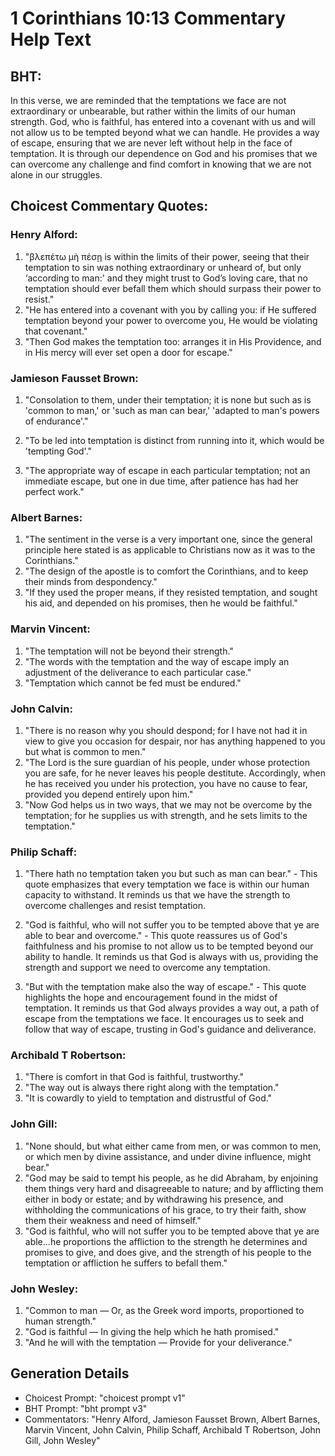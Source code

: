 # 1 Corinthians 10:13 Commentary Help Text

## BHT:
In this verse, we are reminded that the temptations we face are not extraordinary or unbearable, but rather within the limits of our human strength. God, who is faithful, has entered into a covenant with us and will not allow us to be tempted beyond what we can handle. He provides a way of escape, ensuring that we are never left without help in the face of temptation. It is through our dependence on God and his promises that we can overcome any challenge and find comfort in knowing that we are not alone in our struggles.

## Choicest Commentary Quotes:
### Henry Alford:
1. "βλεπέτω μὴ πέσῃ is within the limits of their power, seeing that their temptation to sin was nothing extraordinary or unheard of, but only ‘according to man:' and they might trust to God’s loving care, that no temptation should ever befall them which should surpass their power to resist."
2. "He has entered into a covenant with you by calling you: if He suffered temptation beyond your power to overcome you, He would be violating that covenant."
3. "Then God makes the temptation too: arranges it in His Providence, and in His mercy will ever set open a door for escape."

### Jamieson Fausset Brown:
1. "Consolation to them, under their temptation; it is none but such as is 'common to man,' or 'such as man can bear,' 'adapted to man's powers of endurance'." 

2. "To be led into temptation is distinct from running into it, which would be 'tempting God'." 

3. "The appropriate way of escape in each particular temptation; not an immediate escape, but one in due time, after patience has had her perfect work."

### Albert Barnes:
1. "The sentiment in the verse is a very important one, since the general principle here stated is as applicable to Christians now as it was to the Corinthians."
2. "The design of the apostle is to comfort the Corinthians, and to keep their minds from despondency."
3. "If they used the proper means, if they resisted temptation, and sought his aid, and depended on his promises, then he would be faithful."

### Marvin Vincent:
1. "The temptation will not be beyond their strength." 
2. "The words with the temptation and the way of escape imply an adjustment of the deliverance to each particular case."
3. "Temptation which cannot be fed must be endured."

### John Calvin:
1. "There is no reason why you should despond; for I have not had it in view to give you occasion for despair, nor has anything happened to you but what is common to men."
2. "The Lord is the sure guardian of his people, under whose protection you are safe, for he never leaves his people destitute. Accordingly, when he has received you under his protection, you have no cause to fear, provided you depend entirely upon him."
3. "Now God helps us in two ways, that we may not be overcome by the temptation; for he supplies us with strength, and he sets limits to the temptation."

### Philip Schaff:
1. "There hath no temptation taken you but such as man can bear." - This quote emphasizes that every temptation we face is within our human capacity to withstand. It reminds us that we have the strength to overcome challenges and resist temptation.

2. "God is faithful, who will not suffer you to be tempted above that ye are able to bear and overcome." - This quote reassures us of God's faithfulness and his promise to not allow us to be tempted beyond our ability to handle. It reminds us that God is always with us, providing the strength and support we need to overcome any temptation.

3. "But with the temptation make also the way of escape." - This quote highlights the hope and encouragement found in the midst of temptation. It reminds us that God always provides a way out, a path of escape from the temptations we face. It encourages us to seek and follow that way of escape, trusting in God's guidance and deliverance.

### Archibald T Robertson:
1. "There is comfort in that God is faithful, trustworthy."
2. "The way out is always there right along with the temptation."
3. "It is cowardly to yield to temptation and distrustful of God."

### John Gill:
1. "None should, but what either came from men, or was common to men, or which men by divine assistance, and under divine influence, might bear."
2. "God may be said to tempt his people, as he did Abraham, by enjoining them things very hard and disagreeable to nature; and by afflicting them either in body or estate; and by withdrawing his presence, and withholding the communications of his grace, to try their faith, show them their weakness and need of himself."
3. "God is faithful, who will not suffer you to be tempted above that ye are able...he proportions the affliction to the strength he determines and promises to give, and does give, and the strength of his people to the temptation or affliction he suffers to befall them."

### John Wesley:
1. "Common to man — Or, as the Greek word imports, proportioned to human strength."
2. "God is faithful — In giving the help which he hath promised."
3. "And he will with the temptation — Provide for your deliverance."


## Generation Details
- Choicest Prompt: "choicest prompt v1"
- BHT Prompt: "bht prompt v3"
- Commentators: "Henry Alford, Jamieson Fausset Brown, Albert Barnes, Marvin Vincent, John Calvin, Philip Schaff, Archibald T Robertson, John Gill, John Wesley"
